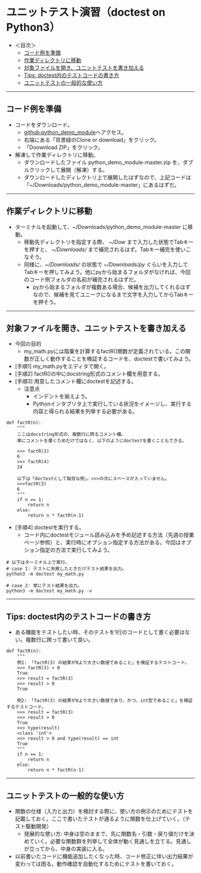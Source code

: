 # ユニットテスト演習（doctest on Python3）

- ＜目次＞
  - <a href="#pre">コード例を準備<a>
  - <a href="#dir">作業ディレクトリに移動</a>
  - <a href="#doctest">対象ファイルを開き、ユニットテストを書き加える</a>
  - <a href="#tips">Tips: doctest内のテストコードの書き方</a>
  - <a href="#howto">ユニットテストの一般的な使い方</a>

<hr>

## <a name="pre">コード例を準備<a>
- コードをダウンロード。
  - [github:python_demo_module](https://github.com/naltoma/python_demo_module)へアクセス。
  - 右端にある「背景緑のClone or download」をクリック。
  - 「Doownload ZIP」をクリック。
- 解凍して作業ディレクトリに移動。
  - ダウンロードしたファイル python_demo_module-master.zip を、ダブルクリックして展開（解凍）する。
  - ダウンロードしたディレクトリ上で展開したはずなので、上記コードは「~/Downloads/python_demo_module-master」にあるはずだ。

<hr>

## <a name="dir">作業ディレクトリに移動</a>
- ターミナルを起動して、~/Downloads/python_demo_module-master に移動。
  - 移動先ディレクトリを指定する際、 *~/Dow* まで入力した状態でTabキーを押すと、 *~/Downloads/* まで補完されるはず。Tabキー補完を使いこなそう。
  - 同様に、*~/Downloads/* の状態で *~/Downloads/py* ぐらいを入力してTabキーを押してみよう。他にpyから始まるフォルダがなければ、今回のコード例フォルダの名前が補完されるはずだ。
    - pyから始まるフォルダが複数ある場合、候補を出力してくれるはずなので、候補を見てユニークになるまで文字を入力してからTabキーを押そう。

<hr>

## <a name="doctest">対象ファイルを開き、ユニットテストを書き加える</a>
- 今回の目的
  - my_math.pyには階乗を計算するfactR()関数が定義されている。この関数が正しく動作することを検証するコードを、doctestで書いてみよう。
- [手順1] my_math.pyをエディタで開く。
- [手順2] factR()の中にdocstring形式のコメント欄を用意する。
- [手順3] 用意したコメント欄にdoctestを記述する。
  - 注意点
    - インデントを揃えよう。
    - Pythonインタプリタ上で実行している状況をイメージし、実行する内容と得られる結果を列挙する必要がある。

```
def factR(n):
    """
    ここはdocstring形式の、複数行に跨るコメント欄。
    単にコメントを書くためだけではなく、以下のようにdoctestを書くこともできる。

    >>> factR(3)
    6
    >>> factR(4)
    24

    以下は「doctestとして駄目な例」。>>>の次にスペースが入っていません。
    >>>factR(3)
    6
    """
    if n == 1:
        return n
    else:
        return n * factR(n-1)
```
- [手順4] doctestを実行する。
  - コード内にdoctestモジュール読み込みを予め記述する方法（先週の授業ページ参照）と、実行時にオプション指定する方法がある。今回はオプション指定の方法で実行してみよう。

```
# 以下はターミナル上で実行。
# case 1: テストに失敗したときだけテスト結果を出力。
python3 -m doctest my_math.py

# case 2: 常にテスト結果を出力。
python3 -m doctest my_math.py -v
```

<hr>

## <a name="tips">Tips: doctest内のテストコードの書き方</a>
- ある機能をテストしたい時、そのテストを1行のコードとして書く必要はない。複数行に跨って書いて良い。

```
def factR(n):
    """
    例1: 「factR(3) の結果が0より大きい数値であること」を検証するテストコード。
    >>> factR(3) > 0
    True
    >>> result = factR(3)
    >>> result > 0
    True

    例2: 「factR(3) の結果が0より大きい数値であり、かつ、int型であること」を検証するテストコード。
    >>> result = factR(3)
    >>> result > 0
    True
    >>> type(result)
    <class 'int'>
    >>> result > 0 and type(result) == int
    True
    """
    if n == 1:
        return n
    else:
        return n * factR(n-1)
```


<hr>

## <a name="howto">ユニットテストの一般的な使い方</a>
- 関数の仕様（入力と出力）を検討する際に、使い方の例示のためにテストを記載しておく。ここで書いたテストが通るように関数を仕上げていく。（テスト駆動開発）
  - 発展的な使い方: 中身は空のままで、先に関数名・引数・戻り値だけを決めていく。必要な関数群を列挙して全体が動く見通しを立てる。見通しが立ってから、中身の実装に入る。
- 以前書いたコードに機能追加したくなった時、コード修正に伴い出力結果が変わっては困る。動作確認を自動化するためにテストを書いておく。
